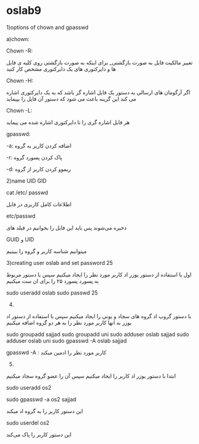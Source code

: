 # oslab9

1)options of chown and gpasswd

 a)chown:

Chown -R:

تغییر مالکیت فایل به صورت بازگشتی_ برای اینکه به صورت بازگشتی روی 
کلیه ی فایل ها و دایرکتوری های یک دایرکتوری مشخص کار کنید

Chown -H: 

اگر آرگومان های ارسالی به دستور یک فایل اشاره گر باشد که به یک دایرکتوری
اشاره می کند این گزینه باعث می شود که دستور آن فایل را بپیماید

Chown -L:

هر فایل اشاره گری را تا دایرکتوری اشاره شده می پیماید 

gpasswd:

-a: 
اضافه کردن کاربر به گروه

-r: 
پاک کردن پسورد گروه

-d:
ریموو کردن کاربر از گروه 

2)name UID GID

cat /etc/ passwd

 
 اطلاعات کامل کاربری در فایل
  
etc/passwd

ذخیره می‌شوند پس باید این فایل را بخوانیم در فیلد های

GUID  و  UID

میتوانیم شناسه کاربر و گروه را ببینیم

3)creating user oslab and set password 25

اول با استفاده از دستور یوزر اد کاربر مورد نظر را ایجاد میکنیم
سپس با دستور مربوط به پسورد  پسورد ۲۵ را برای ان ست میکنیم 

sudo useradd oslab
sudo passwd 25

4)
با دستور گروپ اد گروه های سجاد و یونی را ایجاد میکنیم سپس با استفاده
از دستور اد یوزر به انها کاربر مورد نظر را به هر دو گروه اضافه میکنیم 

sudo groupadd sajjad
sudo groupadd uni
sudo adduser oslab sajjad
sudo adduser oslab uni
sudo gpasswd -A oslab sajjad

gpasswd -A :
کاربر مورد نظر را ادمین میکند

5)
ابتدا با دستور یوزر اد کاربر را ایجاد میکنیم سپس آن را عضو گروه سجاد 
میکنیم  

sudo useradd os2

sudo gpasswd -a os2 sajjad

این دستور کاربر را به گروه اد میکند

sudo userdel os2

این دستور کاربر را پاک می‌کند 



